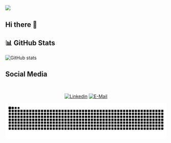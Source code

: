 ![](https://github.com/halfrost/halfrost/blob/master/icons/header_.png) 

## Hi there 👋

## 📊 GitHub Stats
![GitHub stats](https://github-readme-stats.vercel.app/api?username=JasonAlva&show_icons=true&theme=radical)


## Social Media
&nbsp;<div align="center">
  
  [![Linkedin](https://img.shields.io/badge/linked-in-369?style=flat-square&logo=linkedin&logoColor=white&color=blue)](https://www.linkedin.com/in/jason-alva/)
  [![E-Mail](https://img.shields.io/badge/email-reveal-2a8?style=flat-square&logo=gmail&logoColor=white)]()

</div>

<div align="center">
  <img src="https://github.com/JasonAlva/JasonAlva/blob/output/github-contribution-grid-snake.svg" alt='img-py'>
</div>
<!--
**JasonAlva/JasonAlva** is a ✨ _special_ ✨ repository because its `README.md` (this file) appears on your GitHub profile.

Here are some ideas to get you started:

- 🔭 I’m currently working on ...
- 🌱 I’m currently learning ...
- 👯 I’m looking to collaborate on ...
- 🤔 I’m looking for help with ...
- 💬 Ask me about ...
- 📫 How to reach me: ...
- 😄 Pronouns: ...
- ⚡ Fun fact: ...
-->
